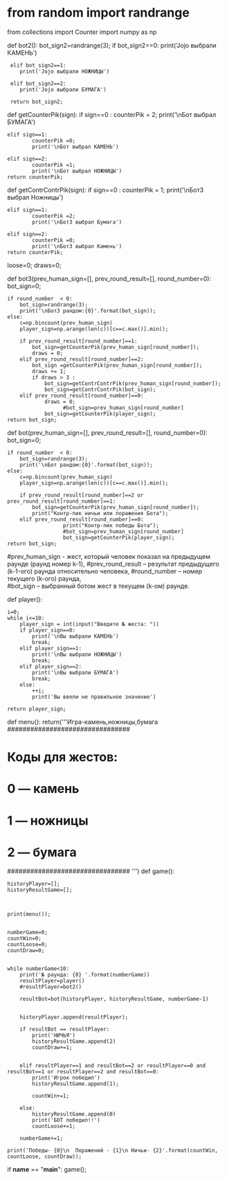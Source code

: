 # from random import randrange
from collections import Counter
import numpy as np


def bot2():
     bot_sign2=randrange(3);
     if bot_sign2==0:
        print('Jojo выбрали КАМЕНЬ')
      
     elif bot_sign2==1:
        print('Jojo выбрали НОЖНИЦЫ')
           
     elif bot_sign2==2:
        print('Jojo выбрали БУМАГА')
          
     return bot_sign2;



def getCounterPik(sign):
    if sign==0 :
            counterPik = 2;
            print('\nБот выбрал БУМАГА')

    elif sign==1:
            counterPik =0;
            print('\nБот выбрал КАМЕНЬ')

    elif sign==2:
            counterPik =1;
            print('\nБот выбрал НОЖНИЦЫ')
    return counterPik;



def getContrContrPik(sign):
    if sign==0 :
            counterPik = 1;
            print('\nБот3 выбрал Ножницы')

    elif sign==1:
            counterPik =2;
            print('\nБот3 выбрал Бумага')

    elif sign==2:
            counterPik =0;
            print('\nБот3 выбрал Камень')
    return counterPik;


loose=0;
draws=0;

def bot3(prev_human_sign=[], prev_round_result=[], round_number=0):
    bot_sign=0;
   
    if round_number  < 0:
        bot_sign=randrange(3);
        print('\nБот3 рандом:{0}'.format(bot_sign));
    else:
        c=np.bincount(prev_human_sign)
        player_sign=np.arange(len(c))[c==c.max()].min();
        
        if prev_round_result[round_number]==1:
            bot_sign=getCounterPik(prev_human_sign[round_number]);
            draws = 0;
        elif prev_round_result[round_number]==2:
            bot_sign =getCounterPik(prev_human_sign[round_number]);
            draws += 1;
            if draws > 3 :
                bot_sign=getContrContrPik(prev_human_sign[round_number]);
                bot_sign=getContrContrPik(bot_sign);
        elif prev_round_result[round_number]==0:
                draws = 0;     
                      #bot_sign=prev_human_sign[round_number]
                bot_sign=getCounterPik(player_sign);
    return bot_sign;


def bot(prev_human_sign=[], prev_round_result=[], round_number=0):
    bot_sign=0;
   
    if round_number  < 0:
        bot_sign=randrange(3);
        print('\nБот рандом:{0}'.format(bot_sign));
    else:
        c=np.bincount(prev_human_sign)
        player_sign=np.arange(len(c))[c==c.max()].min();
        
        if prev_round_result[round_number]==2 or prev_round_result[round_number]==1:
            bot_sign=getCounterPik(prev_human_sign[round_number]);
            print("Контр-пик ничьи или поражения Бота");
        elif prev_round_result[round_number]==0:
                      print("Контр-пик победы Бота");
                      #bot_sign=prev_human_sign[round_number]
                      bot_sign=getCounterPik(player_sign);
    return bot_sign;

#prev_human_sign - жест, который человек показал на предыдущем раунде (раунд номер k-1), 
#prev_round_result – результат предыдущего (k-1-ого) раунда относительно человека, 
#round_number – номер текущего (k-ого) раунда,  
#bot_sign – выбранный ботом жест в текущем (k-ом) раунде.

def player():
    
    i=0;
    while i<=10:
        player_sign = int(input("Введите № жеста: "))
        if player_sign==0:
            print('\nВы выбрали КАМЕНЬ')
            break;
        elif player_sign==1:
            print('\nВы выбрали НОЖНИЦЫ')
            break;
        elif player_sign==2:
            print('\nВы выбрали БУМАГА')
            break;
        else:
            ++i;
            print('Вы ввели не правильное значение')
   
    return player_sign;



def menu():
    return('''Игра-камень,ножницы,бумага
################################
#       Коды для жестов:       # 
#        0 — камень            # 
#        1 — ножницы           # 
#        2 — бумага            # 
################################
    ''')
def game():

    historyPlayer=[];
    historyResultGame=[];
    


    print(menu());


    numberGame=0;
    countWin=0;
    countLoose=0;
    countDraw=0;


    while numberGame<10:
        print('№ раунда: {0} '.format(numberGame))
        resultPlayer=player()
        #resultPlayer=bot2()
        
        resultBot=bot(historyPlayer, historyResultGame, numberGame-1)
        
       
        historyPlayer.append(resultPlayer);
       
        if resultBot == resultPlayer: 
            print('НИЧЬЯ')
            historyResultGame.append(2)
            countDraw+=1;


        elif resultPlayer==1 and resultBot==2 or resultPlayer==0 and resultBot==1 or resultPlayer==2 and resultBot==0:
            print('Игрок победил')
            historyResultGame.append(1);
            
            countWin+=1;

        else: 
            historyResultGame.append(0)
            print('БОТ победил!!')
            countLoose+=1;

        numberGame+=1;
   
    print('Победы- {0}\n  Поражений - {1}\n Ничьи- {2}'.format(countWin, countLoose, countDraw));
   


if __name__ == "__main__":
    game();
